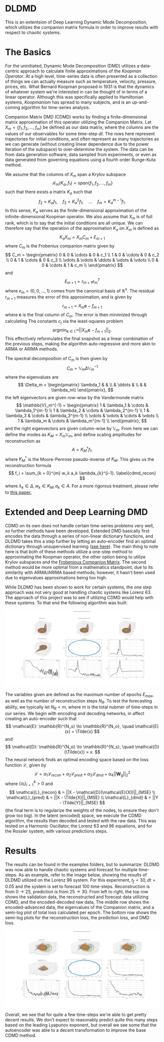 # DLDMD

This is an extentsion of Deep Learning Dynamic Mode Decomposition, which utilizes the companion matrix formula in order to improve results with respect to chaotic systems.

# The Basics

For the uninitiated, Dynamic Mode Decomposition (DMD) utilizes a data-centric approach to calculate finite approximations of the _Koopman Operator_. At a high level, time-series data is often presented as a collection of things we can actually measure such as temperature, velocity, pressure, prices, etc. What Bernard Koopman proposed in 1931 is that the dynamics of whatever system we're interested in can be thought of in terms of a linear operator. Although this was specifically applied to Hamiltonian systems, _Koopmanism_ has spread to many subjects, and is an up-and-coming algorithm for time-series analysis.

Companion Matrix DMD (CDMD) works by finding a finite-dimensional matrix approximation of this operator utilizing the Companion Matrix.  Let $X_m = \{f_1, f_2, \dots, f_m \}$ be defined as our data matrix, where the columns are the values of our observables for some time-step $dt$. The rows here represent trajectories for initial conditions, and often represent as many trajectories as we can generate (without creating linear dependence due to the power iteration of the subspace) to over-determine the system. The data can be from data generation software, data sampled from experiments, or even as data generated from governing equations using a fourth order Runge-Kuta method.

We assume that the columns of $X_m$ span a Krylov subspace 
$$
    \mathcal{K}_m(K_a,f_1) = span\{f_1, f_2, \dots, f_m \}
$$
such that there exists a matrix $K_a$ such that
$$
    f_2 = K_a f_1, \quad f_3 = K_a^2 f_1, \quad ... \quad f_m = K_a^{m-1} f_1.    
$$ 
In this sense, $K_a$ serves as the finite-dimensional approximation of the infinite-dimensional Koopman operator. We also assume that $X_m$ is of full rank, which is to say that the initial conditions are all unique. We can therefore say that the operation of the approximation $K_a$ on $X_m$ is defined as 
$$
    K_a X_m = X_m C_m + E_{m+1} 
$$
where $C_m$ is the Frobenius companion matrix given by
$$
    C_m = 
    \begin{pmatrix} 
        0 & 0 & \cdots & 0 & c_1 \\
        1 & 0 & \cdots & 0 & c_2 \\
        0 & 1 & \cdots & 0 & c_3 \\
        \vdots & \vdots & \ddots & \vdots & \vdots \\
        0 & 0 & \cdots & 1 & c_m \\
    \end{pmatrix}
$$
and 
$$
    E_{m+1} = r_{m+1}e_m^T
$$
where $e_m = (0, 0, ..., 1)$ comes from the canonical basis of $\mathbb{R}^n$. The residual $r_{m+1}$ measures the error of this approximation, and is given by
$$
    r_{m+1} = X_{m} \mathbf{c} - f_{m+1}    
$$
where $\mathbf{c}$ is the final column of $C_m$. The error is then minimized through calculating The constants $c_j$ via the least-squares problem 
$$
    \text{argmin}_{\mathbf{c}\in \mathbb{C}^m} ||X_{m} \mathbf{c} - f_{m+1}||_2.
$$
This effectively reformulates the final snapshot as a linear combination of the previous steps, making the algorithm auto-regressive and more akin to ARMA or ARIMA methods.

The spectral decomposition of $C_m$ is then given by
$$
	C_m = \mathbb{V}_m \Delta \mathbb{V}_m^{-1}
$$
where the eigenvalues are 
$$
	\Delta_m = 
	\begin{pmatrix} 
        \lambda_1 &  & \\
        & \ddots & \\
         &  & \lambda_m\\
      \end{pmatrix},
$$
the left eigenvectors are given row-wise by the Vandermonde matrix
$$
    \mathbb{V}_m^{-1} = 
    \begin{pmatrix} 
        1 & \lambda_1 & \cdots & \lambda_1^{m-1} \\
        1 & \lambda_2 & \cdots & \lambda_2^{m-1} \\
        1 & \lambda_3 & \cdots & \lambda_3^{m-1} \\
        \vdots & \vdots & \cdots & \vdots \\
        1 & \lambda_m & \cdots & \lambda_m^{m-1} \\
    \end{pmatrix},
$$
and the right eigenvectors are given column-wise by $\mathbb{V}_m$. From here we can define the modes as $K_M = X_m \mathbb{V}_m$, and define scaling amplitudes for reconstruction as
$$
	A = K_M^{\dagger} f_1. \label{cdmd_amp}
$$
where $K_M^{\dagger}$ is the Moore-Penrose pseudo-inverse of $K_M$. This gives us the reconstruction formula
$$
	f_i = \sum_{k = 0}^{m} w_k a_k \lambda_{k}^{i-1}. \label{cdmd_recon}
$$
where $\lambda_k \in \Delta, w_k \in K_M, a_k \in A$. For a more rigorous treatment, please refer to [this paper.](https://arxiv.org/abs/2009.05883.)

# Extended and Deep Learning DMD
CDMD on its own does not handle certain time-series problems very well, so further methods have been developed. Extended DMD basically first encodes the data through a series of non-linear dictionary functions, and DLDMD takes this a step further by letting an auto-encoder find an optimal dictionary through unsupervised learning ([see here](https://arxiv.org/abs/2108.04433)). The main thing to note here is that both of these methods utilize a one-step method to approximating the Koopman operator, the other option being to utilize Krylov subspaces and the [Frobenious Companion Matrix](https://arxiv.org/abs/1808.09557). The second method would be more optimal from a mathematics standpoint, due to its similarity with ARMA/ARIMA based methods; however, it hasn't been used due to eigenvalues approximations being too high.

While DLDMD has been shown to work for certain systems, the one step approach was not very good at handling chaotic systems like Lorenz 63. The approach of this project was to see if utilizing CDMD would help with these systems. To that end the following algorithm was built:

![Image](https://github.com/PJ6451/DLDMD/blob/main/examples/rossler/rossler_tf_30_pd_5_lifted_5.png)

The variables given are defined as the maximum number of epochs $E_{max}$, as well as the number of reconstruction steps $N_R$. To test the forecasting ability, we typically let $N_R < m$, where $m$ is the total nubmer of time-steps in our series. We begin with encoding and decoding networks, in affect creating an auto-encoder such that
$$
    \mathcal{E}: \mathbb{R}^{N_s} \to \mathbb{R}^{N_o}, \quad \mathcal{E}(x) = \Tilde{x}
$$
and
$$
    \mathcal{D}: \mathbb{R}^{N_o} \to \mathbb{R}^{N_s}, \quad \mathcal{D}(\Tilde{x}) = x.
$$
The neural network finds an optimal encoding space based on the loss function $\mathcal{L}$, given by
$$
\mathcal{L} = \alpha_1 \mathcal{L}_{recon} + \alpha_2 \mathcal{L}_{pred} + \alpha_3 \mathcal{L}_{dmd} + \alpha_4 ||\mathbf{W}_g||_2^2
$$
where $\{ \alpha_i \}_{i=1}^4 > 0$ and
$$
\mathcal{L}_{recon} & = ||X - \mathcal{D}(\mathcal{E}(X))||_{MSE} \\
\mathcal{L}_{pred} & = ||X - \Tilde{X}||_{MSE} \\
\mathcal{L}_{dmd} & = ||Y - \Tilde{Y}||_{MSE}
$$
(the final term is to regularize the weights of the nodes, to ensure they don't grow too big). In the latent (encoded) space, we execute the CDMD algorithm, the results then decoded and tested with the raw data. This was tested on a Harmonic Oscillator, the Lorenz 63 and 96 equations, and for the Rossler system, with various predictions steps.


# Results
The results can be found in the examples folders, but to summarize: DLDMD was now able to handle chaotic systems and forecast for multiple time-steps. As an example, refer to the image below, showing the results of DLDMD utilized on the Lorenz 96 system. For this experiment, $t_f = 30, dt = 0.05$ and the system is set to forecast 100 time-steps. Reconstruction is from $0 \to 25$, prediction is from $25 \to 30$. From left to right, the top row shows the validation data, the reconstructed and forecast data utilizing CDMD, and the encoded-decoded raw data, The middle row shows the encoded-advanced data, the eigenvalues of the Companion matrix, and a semi-log plot of total loss calculated per epoch. The bottom row shows the semi-log plots for the reconstruction loss, the prediction loss, and DMD loss.

![Image](https://github.com/PJ6451/DLDMD/blob/main/examples/lorenz96/lorenz96.png)

Overall, we see that for quite a few time-steps we're able to get pretty decent results. We don't expect to reasonably predict quite this many steps based on the leading Lyapunov exponent, but overall we see some that the autoencoder was able to a decent transformation to improve the base CDMD method.
